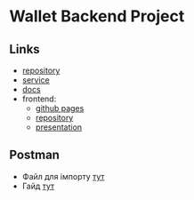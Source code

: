 # Wallet Backend Project

## Links

- [repository](https://github.com/NikolayLemehov/wallet_end)
- [service](https://goit-wallet-back.onrender.com)
- [docs](https://goit-wallet-back.onrender.com/api-docs)
- frontend:
  - [github pages](https://nikolaylemehov.github.io/wallet_front/)
  - [repository](https://github.com/NikolayLemehov/wallet_front)
  - [presentation](https://github.com/NikolayLemehov/wallet_front/files/10675536/presentation.pptx)


## Postman

- Файл для імпорту [тут](./assets/postman/wallet.postman_collection.json)
- Гайд [тут](./README.postman.md)
